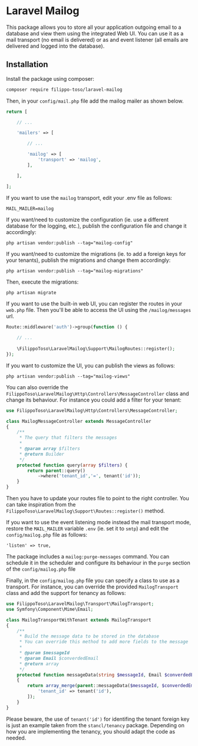 # Laravel Mailog

This package allows you to store all your application outgoing email to a database and view them using the integrated Web UI.
You can use it as a mail transport (no email is delivered) or as and event listener (all emails are delivered and logged into the database).

## Installation

Install the package using composer:

``` bash
composer require filippo-toso/laravel-mailog
```

Then, in your `config/mail.php` file add the mailog mailer as shown below.

```php
return [

    // ...

    'mailers' => [

        // ...

        'mailog' => [
            'transport' => 'mailog',
        ],

    ],

];
```

If you want to use the `mailog` transport, edit your .env file as follows:

```
MAIL_MAILER=mailog
```

If you want/need to customize the configuration (ie. use a different database for the logging, etc.), publish the configuration file and change it accordingly:

```
php artisan vendor:publish --tag="mailog-config"
```

If you want/need to customize the migrations (ie. to add a foreign keys for your tenants), publish the migrations and change them accordingly:

```
php artisan vendor:publish --tag="mailog-migrations"
```

Then, execute the migrations:

```
php artisan migrate
```

If you want to use the built-in web UI, you can register the routes in your `web.php` file.
Then you'll be able to access the UI using the `/mailog/messages` url.

```php
Route::middleware('auth')->group(function () {
    
    // ...
    
    \FilippoToso\LaravelMailog\Support\MailogRoutes::register();
});
```

If you want to customize the UI, you can publish the views as follows: 

```
php artisan vendor:publish --tag="mailog-views"
```

You can also override the `FilippoToso\LaravelMailog\Http\Controllers\MessageController` class and change its behaviour. For instance you could add a filter for your tenant:

```php
use FilippoToso\LaravelMailog\Http\Controllers\MessageController;

class MailogMessageController extends MessageController 
{
    /**
     * The query that filters the messages
     *
     * @param array $filters
     * @return Builder
     */
    protected function query(array $filters) {
        return parent::query()
            ->where('tenant_id','=', tenant('id'));
    }
}
```

Then you have to update your routes file to point to the right controller. 
You can take inspiration from the `FilippoToso\LaravelMailog\Support\Routes::register()` method.

If you want to use the event listening mode instead the mail transport mode, restore the `MAIL_MAILER` variable `.env` (ie. set it to `smtp`) and edit the `config/mailog.php` file as follows:

```
'listen' => true,
```

The package includes a `mailog:purge-messages` command. You can schedule it in the scheduler and configure its behaviour in the `purge` section of the `config/mailog.php` file 

Finally, in the `config/mailog.php` file you can specify a class to use as a transport. For instance, you can override the provided `MailogTransport` class and add the support for tenancy as follows:

```php
use FilippoToso\LaravelMailog\Transport\MailogTransport;
use Symfony\Component\Mime\Email;

class MailogTransportWithTenant extends MailogTransport 
{
    /**
     * Build the message data to be stored in the database
     * You can override this method to add more fields to the message
     *
     * @param $messageId
     * @param Email $converdedEmail
     * @return array
     */
    protected function messageData(string $messageId, Email $converdedEmail)
    {
        return array_merge(parent::messageData($messageId, $converdedEmail),[
            'tenant_id' => tenant('id'),
        ]);
    }
}
```

Please beware, the use of `tenant('id')` for identifing the tenant foreign key is just an example taken from the `stancl/tenancy` package. Depending on how you are implementing the tenancy, you should adapt the code as needed.
